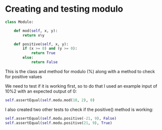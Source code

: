 # Creating and testing modulo

```python
class Modulo:

    def mod(self, x, y):
        return x%y

    def positive(self, x, y):
        if (x >= 0) and (y >= 0):
            return True
        else:
            return False
```

This is the class and method for modulo (%) along with a method to check for positive values

We need to test if it is working first, so to do that I used an example input of 10%2 with an expected output of 0:

```python
self.assertEqual(self.modu.mod(10, 2), 0)
```

I also created two other tests to check if the positive() method is working:

```python
self.assertEqual(self.modu.positive(-21, 9), False)
self.assertEqual(self.modu.positive(21, 9), True)
```
